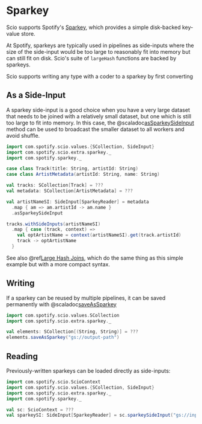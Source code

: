 # Sparkey

Scio supports Spotify's [Sparkey](https://github.com/spotify/sparkey), which provides a simple disk-backed key-value store.

At Spotify, sparkeys are typically used in pipelines as side-inputs where the size of the side-input would be too large to reasonably fit into memory but can still fit on disk.
Scio's suite of `largeHash` functions are backed by sparkeys.

Scio supports writing any type with a coder to a sparkey by first converting 

## As a Side-Input

A sparkey side-input is a good choice when you have a very large dataset that needs to be joined with a relatively small dataset, but one which is still too large to fit into memory.
In this case, the @scaladoc[asSparkeySideInput](com.spotify.scio.extra.sparkey.SparkeyPairSCollection#asSparkeySideInput(implicitw:com.spotify.scio.extra.sparkey.package.SparkeyWritable[K,V]):com.spotify.scio.values.SideInput[com.spotify.sparkey.SparkeyReader]) method can be used to broadcast the smaller dataset to all workers and avoid shuffle.

```scala mdoc:compile-only
import com.spotify.scio.values.{SCollection, SideInput}
import com.spotify.scio.extra.sparkey._
import com.spotify.sparkey._

case class Track(title: String, artistId: String)
case class ArtistMetadata(artistId: String, name: String)

val tracks: SCollection[Track] = ???
val metadata: SCollection[ArtistMetadata] = ???

val artistNameSI: SideInput[SparkeyReader] = metadata
  .map { am => am.artistId -> am.name }
  .asSparkeySideInput

tracks.withSideInputs(artistNameSI)
  .map { case (track, context) =>
    val optArtistName = context(artistNameSI).get(track.artistId)
    track -> optArtistName
  }
```

See also @ref[Large Hash Joins](../Joins.md#large-hash-join), which do the same thing as this simple example but with a more compact syntax.

## Writing

If a sparkey can be reused by multiple pipelines, it can be saved permanently with @scaladoc[saveAsSparkey](com.spotify.scio.extra.sparkey.SparkeyPairSCollection#saveAsSparkey(path:String,maxMemoryUsage:Long,numShards:Short,compressionType:com.spotify.sparkey.CompressionType,compressionBlockSize:Int)(implicitwritable:com.spotify.scio.extra.sparkey.package.SparkeyWritable[K,V]):com.spotify.scio.io.ClosedTap[Nothing])

```scala mdoc:compile-only
import com.spotify.scio.values.SCollection
import com.spotify.scio.extra.sparkey._

val elements: SCollection[(String, String)] = ???
elements.saveAsSparkey("gs://output-path")
```

## Reading

Previously-written sparkeys can be loaded directly as side-inputs:

```scala mdoc:compile-only
import com.spotify.scio.ScioContext
import com.spotify.scio.values.{SCollection, SideInput}
import com.spotify.scio.extra.sparkey._
import com.spotify.sparkey._

val sc: ScioContext = ???
val sparkeySI: SideInput[SparkeyReader] = sc.sparkeySideInput("gs://input-path")
```
